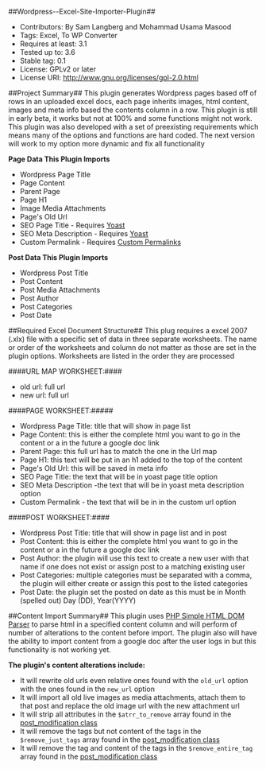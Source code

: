 ##Wordpress--Excel-Site-Importer-Plugin##
- Contributors: By Sam Langberg and Mohammad Usama Masood
- Tags: Excel, To  WP Converter
- Requires at least: 3.1
- Tested up to: 3.6
- Stable tag: 0.1
- License: GPLv2 or later
- License URI: http://www.gnu.org/licenses/gpl-2.0.html



##Project Summary##
This plugin generates Wordpress pages based off of rows in an uploaded excel docs, each page inherits images, html content, images and meta info based the contents column in a row. 
This plugin is still in early beta, it works but not at 100% and some functions might not work. This plugin was also developed with a set of preexisting requirements which means many of the options and functions are hard coded. The next version will work to my option more dynamic and fix all functionality  

**Page Data This Plugin Imports**
- Wordpress Page Title
- Page Content
- Parent Page
- Page H1
- Image Media Attachments 
- Page's Old Url
- SEO Page Title - Requires [Yoast](https://github.com/Yoast/wordpress-seo/) 
- SEO Meta Description - Requires [Yoast](https://github.com/Yoast/wordpress-seo/) 
- Custom Permalink - Requires [Custom Permalinks](http://wordpress.org/plugins/custom-permalinks/) 

**Post Data This Plugin Imports**
- Wordpress Post Title
- Post Content
- Post Media Attachments
- Post Author
- Post Categories 
- Post Date

##Required Excel Document  Structure##
This plug requires a excel 2007 (.xlx) file with a specific set of data in three separate worksheets. The name or order of the worksheets and column do not matter as those are set in the plugin options. Worksheets are listed in the order they are processed
 
####URL MAP WORKSHEET:####
- old url: full url
- new url: full url

####PAGE WORKSHEET:#####
- Wordpress Page Title: title that will show in page list
- Page Content: this is either the complete html you want to go in the content or a in the future a google doc link
- Parent Page: this full url has to match the one in the Url map
- Page H1: this text will be put in an h1 added to the top of the content
- Page's Old Url: this will be saved in meta info 
- SEO Page Title: the text that will be in yoast page title option 
- SEO Meta Description -the text that will be in yoast meta description  option 
- Custom Permalink - the text that will be in in the custom url option  

####POST WORKSHEET:####
- Wordpress Post Title: title that will show in page list and in post
- Post Content: this is either the complete html you want to go in the content or a in the future a google doc link
- Post Author: the plugin will use this text to create a new user with that name if one does not exist or assign post to a matching existing user 
- Post Categories: multiple categories must be separated with a comma, the plugin will either create or assign this post to the listed categories  
- Post Date: the plugin set the posted on date as this must be in Month (spelled out) Day (DD), Year(YYYY)

##Content Import Summary##
This plugin uses [PHP Simple HTML DOM Parser](http://simplehtmldom.sourceforge.net/) to parse html in a specified content column and will perform of number of alterations to the content before import. The plugin also will have the ability to import content from a google doc after the user logs in but this functionality is not working yet.

**The plugin's content alterations include:**
- It will rewrite old urls even relative ones found with the ```old_url``` option with the ones found in the  ```new_url``` option
- It will import all old live images as media attachments, attach them to that post and replace the old image url with the new attachment url
- It will strip all attributes in the ```$atrr_to_remove``` array found in the [post_modification class](https://github.com/slangberg/Wordpress--Excel-Site-Importer-Plugin/blob/master/post_modification.php)
- It will remove the tags but not content of the tags in the ```$remove_just_tags``` array found in the [post_modification class](https://github.com/slangberg/Wordpress--Excel-Site-Importer-Plugin/blob/master/post_modification.php)
- It will remove the tag and content of the tags in the ```$remove_entire_tag``` array found in the [post_modification class](https://github.com/slangberg/Wordpress--Excel-Site-Importer-Plugin/blob/master/post_modification.php)

